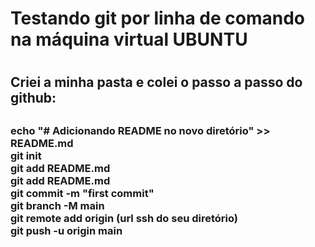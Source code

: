 <h1> Testando git por linha de comando na máquina virtual UBUNTU <h1/>

<h2> Criei a minha pasta e colei o passo a passo do github: <h2/>

<h3>
echo "# Adicionando README no novo diretório" >> README.md <br/>
git init <br/>
git add README.md <br/>
git add README.md <br/>
git commit -m "first commit" <br/>
git branch -M main <br/>
git remote add origin (url ssh do seu diretório) <br/>
git push -u origin main <h3/><p/>



